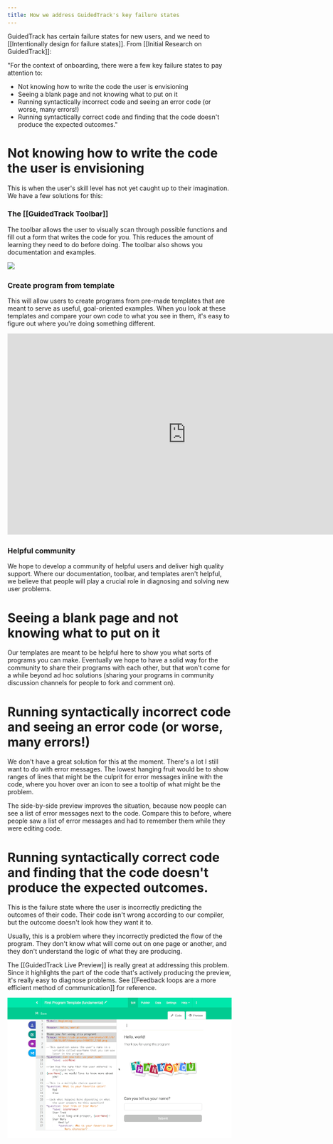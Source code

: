```yaml
---
title: How we address GuidedTrack's key failure states
---
```

GuidedTrack has certain failure states for new users, and we need to [[Intentionally design for failure states]]. From [[Initial Research on GuidedTrack]]:

"For the context of onboarding, there were a few key failure states to pay attention to:

* Not knowing how to write the code the user is envisioning
* Seeing a blank page and not knowing what to put on it
* Running syntactically incorrect code and seeing an error code (or worse, many errors!)
* Running syntactically correct code and finding that the code doesn't produce the expected outcomes."

# Not knowing how to write the code the user is envisioning

This is when the user's skill level has not yet caught up to their imagination. We have a few solutions for this:

### The [[GuidedTrack Toolbar]]

The toolbar allows the user to visually scan through possible functions and fill out a form that writes the code for you. This reduces the amount of learning they need to do before doing. The toolbar also shows you documentation and examples.

![](https://firebasestorage.googleapis.com/v0/b/firescript-577a2.appspot.com/o/imgs%2Fapp%2FRobAndHisNotes%2FiZol_2GNCq.png?alt=media&token=288c25b6-2be2-4879-a3fa-7ddf8d7090bb)

### Create program from template

This will allow users to create programs from pre-made templates that are meant to serve as useful, goal-oriented examples. When you look at these templates and compare your own code to what you see in them, it's easy to figure out where you're doing something different.

<iframe style="border: 1px solid rgba(0, 0, 0, 0.1);" width="800" height="450" src="https://www.figma.com/embed?embed_host=share&url=https%3A%2F%2Fwww.figma.com%2Fproto%2FPjM45aimEKf0vYoIpNgq1j%2FCreate-Program-from-Template-Mockup%3Fnode-id%3D17%253A2%26scaling%3Dmin-zoom" allowfullscreen></iframe>

### Helpful community

We hope to develop a community of helpful users and deliver high quality support. Where our documentation, toolbar, and templates aren't helpful, we believe that people will play a crucial role in diagnosing and solving new user problems.

# Seeing a blank page and not knowing what to put on it

Our templates are meant to be helpful here to show you what sorts of programs you can make. Eventually we hope to have a solid way for the community to share their programs with each other, but that won't come for a while beyond ad hoc solutions (sharing your programs in community discussion channels for people to fork and comment on).

# Running syntactically incorrect code and seeing an error code (or worse, many errors!)

We don't have a great solution for this at the moment. There's a lot I still want to do with error messages. The lowest hanging fruit would be to show ranges of lines that might be the culprit for error messages inline with the code, where you hover over an icon to see a tooltip of what might be the problem.

The side-by-side preview improves the situation, because now people can see a list of error messages next to the code. Compare this to before, where people saw a list of error messages and had to remember them while they were editing code.

# Running syntactically correct code and finding that the code doesn't produce the expected outcomes.

This is the failure state where the user is incorrectly predicting the outcomes of their code. Their code isn't wrong according to our compiler, but the outcome doesn't look how they want it to.

Usually, this is a problem where they incorrectly predicted the flow of the program. They don't know what will come out on one page or another, and they don't understand the logic of what they are producing.

The [[GuidedTrack Live Preview]] is really great at addressing this problem. Since it highlights the part of the code that's actively producing the preview, it's really easy to diagnose problems. See [[Feedback loops are a more efficient method of communication]] for reference.

![](/assets/blogpics/debugger.gif)